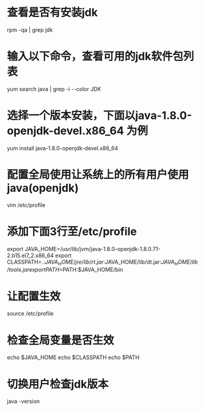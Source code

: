# 查看是否有安装jdk
rpm -qa | grep jdk
# 输入以下命令，查看可用的jdk软件包列表
yum search java | grep -i --color JDK
# 选择一个版本安装，下面以java-1.8.0-openjdk-devel.x86_64 为例
yum install java-1.8.0-openjdk-devel.x86_64
# 配置全局使用让系统上的所有用户使用java(openjdk)
vim /etc/profile
# 添加下面3行至/etc/profile
export JAVA_HOME=/usr/lib/jvm/java-1.8.0-openjdk-1.8.0.71-2.b15.el7_2.x86_64
export CLASSPATH=.:$JAVA_HOME/jre/lib/rt.jar:$JAVA_HOME/lib/dt.jar:$JAVA_HOME/lib/tools.jar
export PATH=$PATH:$JAVA_HOME/bin
# 让配置生效
source  /etc/profile
# 检查全局变量是否生效
echo $JAVA_HOME
echo $CLASSPATH
echo $PATH
# 切换用户检查jdk版本
java -version
